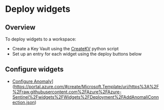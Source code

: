 # Deploy widgets

## Overview

To deploy widgets to a workspace:

- Create a Key Vault using the [CreateKV](https://aka.ms/SentinelWidgetsDeployScript) python script
- Set up an entry for each widget using the deploy buttons below

## Configure widgets

- [Configure Anomaly](https://aka.ms/deploytoazurebutton)](https://portal.azure.com/#create/Microsoft.Template/uri/https%3A%2F%2Fraw.githubusercontent.com%2FAzure%2FAzure-Sentinel%2Fwidgets%2FWidgets%2FDeployment%2FAddAnomaliConnection.json)

